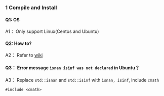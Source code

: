 ### 1 Compile and Install

#### Q1: OS
A1： Only support Linux(Centos and Ubuntu)

#### Q2: How to?
A2： Refer to [wiki](install.md)

#### Q3： Error message `isnan isinf was not declared` in Ubuntu？
A3： Replace `std::isnan` and `std::isinf` with `isnan`，`isinf`, include `cmath`
```
#include <cmath>
```

